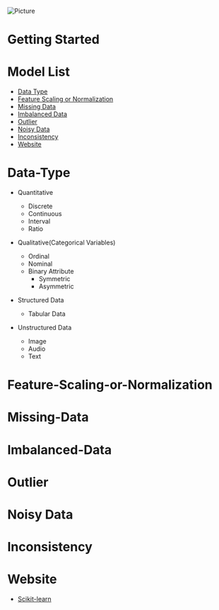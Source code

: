 ![Picture](https://github.com/pku-H2R/Model-Selection/blob/master/Picture/machine_learning.png)
# Getting Started 
  
# Model List
* [Data Type](#Data-Type)
* [Feature Scaling or Normalization](#Feature-Scaling-or-Normalization)
* [Missing Data](#Missing-Data)
* [Imbalanced Data](#Imbalanced-Data)
* [Outlier](#Outlier)
* [Noisy Data](#Noisy-Data)
* [Inconsistency](#Inconsistency)
* [Website](#Website)

# Data-Type
* Quantitative
  * Discrete
  * Continuous
  * Interval
  * Ratio

* Qualitative(Categorical Variables)
  * Ordinal
  * Nominal
  * Binary Attribute
    * Symmetric
    * Asymmetric
* Structured Data
  * Tabular Data
* Unstructured Data
  * Image
  * Audio
  * Text

# Feature-Scaling-or-Normalization

# Missing-Data

# Imbalanced-Data

# Outlier

# Noisy Data

# Inconsistency

# Website
* [Scikit-learn](https://scikit-learn.org/stable/modules/preprocessing.html#preprocessing)
